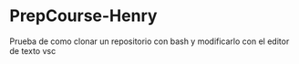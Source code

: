 # PrepCourse-Henry
Prueba de como clonar un repositorio con bash y modificarlo con el editor de texto vsc
